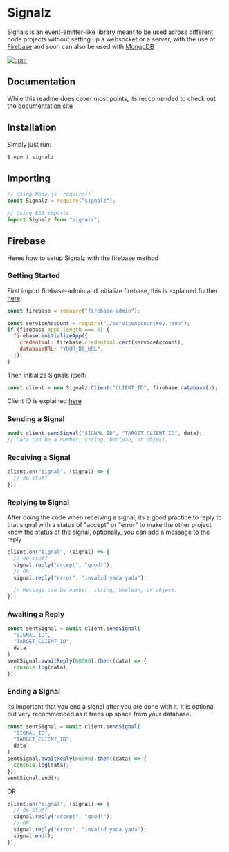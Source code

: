 # Signalz

Signals is an event-emitter-like library meant to be used across different node projects without setting up a websocket or a server, with the use of [Firebase](https://firebase.com) and soon can also be used with [MongoDB](https://www.mongodb.com/)

[![npm](https://nodei.co/npm/signalz.png)](https://www.npmjs.com/package/signalz)

## Documentation

While this readme does cover most points, its reccomended to check out the [documentation site](https://signalz.js.org/)

## Installation

Simply just run:

```sh
$ npm i signalz
```

## Importing

```js
// Using Node.js `require()`
const Signalz = require("signalz");

// Using ES6 imports
import Signalz from "signalz";
```

## Firebase

Heres how to setup Signalz with the firebase method

### Getting Started

First import firebase-admin and initialize firebase, this is explained further [here](https://firebase.google.com/docs/admin/setup/#initialize-sdk)

```js
const firebase = require("firebase-admin");

const serviceAccount = require("./serviceAccountKey.json");
if (firebase.apps.length === 0) {
  firebase.initializeApp({
    credential: firebase.credential.cert(serviceAccount),
    databaseURL: "YOUR_DB_URL",
  });
}
```

Then initialize Signals itself:

```js
const client = new Signalz.Client("CLIENT_ID", firebase.database());
```

Client ID is explained [here]("")

### Sending a Signal

```js
await client.sendSignal("SIGNAL_ID", "TARGET_CLIENT_ID", data);
// Data can be a number, string, boolean, or object.
```

### Receiving a Signal

```js
client.on("signal", (signal) => {
  // do stuff
});
```

### Replying to Signal

After doing the code when receiving a signal, its a good practice to reply to that signal with a status of "accept" or "error" to make the other project know the status of the signal, optionally, you can add a message to the reply

```js
client.on("signal", (signal) => {
  // do stuff
  signal.reply("accept", "good!");
  // OR
  signal.reply("error", "invalid yada yada");

  // Message can be number, string, boolean, or object.
});
```

### Awaiting a Reply

```js
const sentSignal = await client.sendSignal(
  "SIGNAL_ID",
  "TARGET_CLIENT_ID",
  data
);
sentSignal.awaitReply(60000).then((data) => {
  console.log(data);
});
```

### Ending a Signal

Its important that you end a signal after you are done with it, it is optional but very recommended as it frees up space from your database.

```js
const sentSignal = await client.sendSignal(
  "SIGNAL_ID",
  "TARGET_CLIENT_ID",
  data
);
sentSignal.awaitReply(60000).then((data) => {
  console.log(data);
});
sentSignal.end();
```

OR

```js
client.on("signal", (signal) => {
  // do stuff
  signal.reply("accept", "good!");
  // OR
  signal.reply("error", "invalid yada yada");
  signal.end();
});
```
